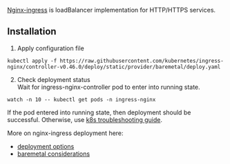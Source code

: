 [Nginx-ingress](https://kubernetes.github.io/ingress-nginx/) is loadBalancer implementation for HTTP/HTTPS services.
## Installation
1. Apply configuration file
```
kubectl apply -f https://raw.githubusercontent.com/kubernetes/ingress-nginx/controller-v0.46.0/deploy/static/provider/baremetal/deploy.yaml
```
2. Check deployment status  
Wait for ingress-nginx-controller pod to enter into running state.
```
watch -n 10 -- kubectl get pods -n ingress-nginx
```
If the pod entered into running state, then deployment should be successful. Otherwise, use [k8s troubleshooting guide](../../kubernetes-guides/troubleshooting.md).

More on nginx-ingress deployment here:
  * [deployment options](https://kubernetes.github.io/ingress-nginx/deploy)
  * [baremetal considerations](https://kubernetes.github.io/ingress-nginx/deploy/baremetal/#over-a-nodeport-service)
